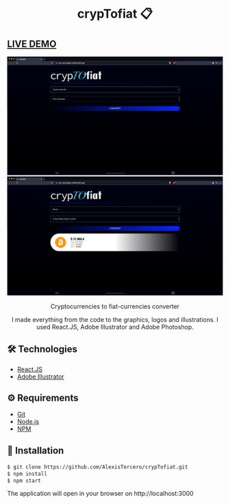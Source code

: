# <div align="center"> crypTofiat 📋</div>
## <a href="https://stoic-archimedes-a12f93.netlify.app/" target="_blank">LIVE DEMO</a>
<a href="">
<img src="./crypTo1.png"/>
</a>
<a href="">
<img src="./crypTo2.png"/>
</a>

<p align="center">Cryptocurrencies to fiat-currencies converter</p>

<p align="center">I made everything from the code to the graphics, logos and illustrations. 
I used React.JS, Adobe Illustrator and Adobe Photoshop.</p>

## 🛠️ Technologies

<ul>
  <li><a href="https://reactjs.org/">React.JS</a></li>
  <li><a href="https://www.adobe.com/la/products/illustrator.html">Adobe Illustrator</a></li>
</ul>

## ⚙️ Requirements

<ul>
  <li><a href="https://git-scm.com/">Git</a></li>
  <li><a href="https://nodejs.org/en/">Node.js</a></li>
  <li><a href="https://www.npmjs.com/">NPM</a></li>
</ul>

## 🚀 Installation

```
$ git clone https://github.com/AlexisTercero/crypTofiat.git
$ npm install
$ npm start
```

The application will open in your browser on http://localhost:3000
